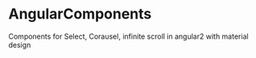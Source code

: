 # AngularComponents
Components for Select, Corausel, infinite scroll in angular2 with material design
